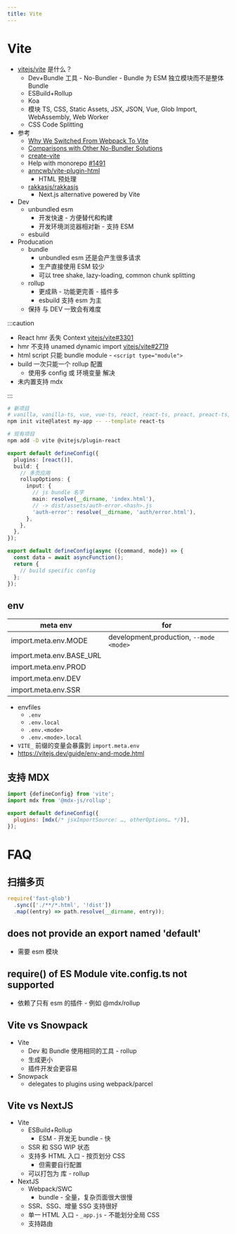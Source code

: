 ```yaml
---
title: Vite
---
```


# Vite

- [vitejs/vite](https://github.com/vitejs/vite) 是什么？
  - Dev+Bundle 工具 - No-Bundler - Bundle 为 ESM 独立模块而不是整体 Bundle
  - ESBuild+Rollup
  - Koa
  - 模块 TS, CSS, Static Assets, JSX, JSON, Vue, Glob Import, WebAssembly, Web Worker
  - CSS Code Splitting
- 参考
  - [Why We Switched From Webpack To Vite](https://blog.replit.com/vite)
  - [Comparisons with Other No-Bundler Solutions](https://vitejs.dev/guide/comparisons.html)
  - [create-vite](https://github.com/vitejs/vite/tree/main/packages/create-vite)
  - Help with monorepo [#1491](https://github.com/vitejs/vite/issues/1491)
  - [anncwb/vite-plugin-html](https://github.com/anncwb/vite-plugin-html)
    - HTML 预处理
  - [rakkasjs/rakkasjs](https://github.com/rakkasjs/rakkasjs)
    - Next.js alternative powered by Vite
- Dev
  - unbundled esm
    - 开发快速 - 方便替代和构建
    - 开发环境浏览器相对新 - 支持 ESM
  - esbuild
- Producation
  - bundle
    - unbundled esm 还是会产生很多请求
    - 生产直接使用 ESM 较少
    - 可以 tree shake, lazy-loading, common chunk splitting
  - rollup
    - 更成熟 - 功能更完善 - 插件多
    - esbuild 支持 esm 为主
  - 保持 与 DEV 一致会有难度

:::caution

- React hmr 丢失 Context [vitejs/vite#3301](https://github.com/vitejs/vite/issues/3301)
- hmr 不支持 unamed dynamic import [vitejs/vite#2719](https://github.com/vitejs/vite/issues/2719)
- html script 只能 bundle module - `<script type="module">`
- build 一次只能一个 rollup 配置
  - 使用多 config 或 环境变量 解决
- 未内置支持 mdx

:::

```bash
# 新项目
# vanilla, vanilla-ts, vue, vue-ts, react, react-ts, preact, preact-ts, lit, lit-ts, svelte, svelte-ts
npm init vite@latest my-app -- --template react-ts

# 现有项目
npm add -D vite @vitejs/plugin-react
```

```ts
export default defineConfig({
  plugins: [react()],
  build: {
    // 多页应用
    rollupOptions: {
      input: {
        // js bundle 名字
        main: resolve(__dirname, 'index.html'),
        // -> dist/assets/auth-error.<hash>.js
        'auth-error': resolve(__dirname, 'auth/error.html'),
      },
    },
  },
});
```

```ts title="异步配置"
export default defineConfig(async ({command, mode}) => {
  const data = await asyncFunction();
  return {
    // build specific config
  };
});
```

## env

| meta env                 | for                                     |
| ------------------------ | --------------------------------------- |
| import.meta.env.MODE     | development,production, `--mode <mode>` |
| import.meta.env.BASE_URL |
| import.meta.env.PROD     |
| import.meta.env.DEV      |
| import.meta.env.SSR      |

- envfiles
  - `.env`
  - `.env.local`
  - `.env.<mode>`
  - `.env.<mode>.local`
- `VITE_` 前缀的变量会暴露到 `import.meta.env`
- https://vitejs.dev/guide/env-and-mode.html

## 支持 MDX

```js
import {defineConfig} from 'vite';
import mdx from '@mdx-js/rollup';

export default defineConfig({
  plugins: [mdx(/* jsxImportSource: …, otherOptions… */)],
});
```

# FAQ

## 扫描多页

```js
require('fast-glob')
  .sync(['./**/*.html', '!dist'])
  .map((entry) => path.resolve(__dirname, entry));
```

## does not provide an export named 'default'

- 需要 esm 模块

## require() of ES Module vite.config.ts not supported

- 依赖了只有 esm 的插件 - 例如 @mdx/rollup

## Vite vs Snowpack

- Vite
  - Dev 和 Bundle 使用相同的工具 - rollup
  - 生成更小
  - 插件开发会更容易
- Snowpack
  - delegates to plugins using webpack/parcel

## Vite vs NextJS

- Vite
  - ESBuild+Rollup
    - ESM - 开发无 bundle - 快
  - SSR 和 SSG WIP 状态
  - 支持多 HTML 入口 - 按页划分 CSS
    - 但需要自行配置
  - 可以打包为 库 - rollup
- NextJS
  - Webpack/SWC
    - bundle - 全量，复杂页面很大很慢
  - SSR、SSG、增量 SSG 支持很好
  - 单一 HTML 入口 - `_app.js` - 不能划分全局 CSS
  - 支持路由

